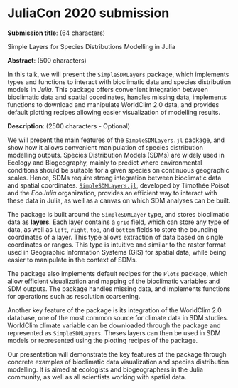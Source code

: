 # JuliaCon 2020 submission

**Submission title**: (64 characters)

Simple Layers for Species Distributions Modelling in Julia

**Abstract**: (500 characters)

In this talk, we will present the `SimpleSDMLayers` package, which implements types and functions to
interact with bioclimatic data and species distribution models in *Julia*. This package
offers convenient integration between bioclimatic data and spatial coordinates, handles
missing data, implements functions to download and manipulate WorldClim 2.0 data, and
provides default plotting recipes allowing easier visualization of modelling results.

**Description**: (2500 characters - Optional)

We will present the main features of the `SimpleSDMLayers.jl` package, and show how it allows convenient
manipulation of species distribution modelling outputs.
Species Distribution Models (SDMs) are widely used in Ecology and Biogeography, mainly to
predict where environmental conditions should be suitable for a given species on
continuous geographic scales.
Hence, SDMs require strong integration between bioclimatic data and spatial coordinates.
[`SimpleSDMLayers.jl`](https://github.com/EcoJulia/SimpleSDMLayers.jl), developed by Timothée Poisot and the
*EcoJulia* organization, provides an efficient way to interact with these data in Julia, as
well as a canvas on which SDM analyses can be built.

The package is built around the `SimpleSDMLayer` type, and stores bioclimatic data as **layers**. Each
layer contains a `grid` field, which can store any type of data, as well as `left`, `right`, `top`, and `bottom`
fields to store the bounding coordinates of a layer.
This type allows extraction of data based on single coordinates or ranges.
This type is intuitive and similar to the raster format used in Geographic Information
Systems (GIS) for spatial data, while being easier to manipulate in the context of SDMs.

The package also implements default recipes for the `Plots` package, which allow efficient
visualization and mapping of the bioclimatic variables and SDM outputs.
The package handles missing data, and implements functions for operations such as
resolution coarsening.

Another key feature of the package is its integration of the WorldClim 2.0 database, one
of the most common source for climate data in SDM studies.
WorldClim climate variable can be downloaded through the package and represented as `SimpleSDMLayers`.
Theses layers can then be used in SDM models or represented using the plotting recipes of
the package.

Our presentation will demonstrate the key features of the package through concrete
examples of bioclimatic data visualization and species distribution modelling.
It is aimed at ecologists and biogeographers in the Julia community, as well as all
scientists working with spatial data.
